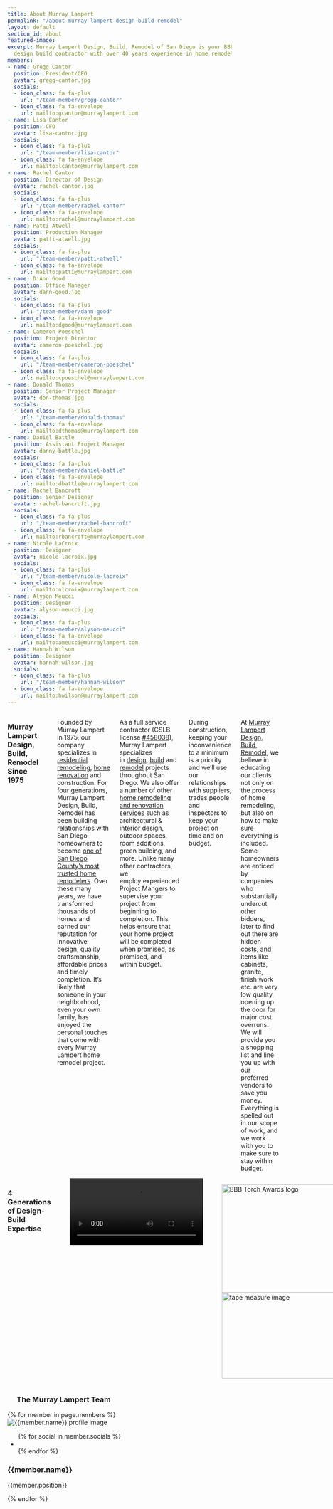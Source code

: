 ```yaml
---
title: About Murray Lampert
permalink: "/about-murray-lampert-design-build-remodel"
layout: default
section_id: about
featured-image:
excerpt: Murray Lampert Design, Build, Remodel of San Diego is your BBB award winning
  design build contractor with over 40 years experience in home remodeling.
members:
- name: Gregg Cantor
  position: President/CEO
  avatar: gregg-cantor.jpg
  socials:
  - icon_class: fa fa-plus
    url: "/team-member/gregg-cantor"
  - icon_class: fa fa-envelope
    url: mailto:gcantor@murraylampert.com
- name: Lisa Cantor
  position: CFO
  avatar: lisa-cantor.jpg
  socials:
  - icon_class: fa fa-plus
    url: "/team-member/lisa-cantor"
  - icon_class: fa fa-envelope
    url: mailto:lcantor@murraylampert.com
- name: Rachel Cantor
  position: Director of Design
  avatar: rachel-cantor.jpg
  socials:
  - icon_class: fa fa-plus
    url: "/team-member/rachel-cantor"
  - icon_class: fa fa-envelope
    url: mailto:rachel@murraylampert.com
- name: Patti Atwell
  position: Production Manager
  avatar: patti-atwell.jpg
  socials:
  - icon_class: fa fa-plus
    url: "/team-member/patti-atwell"
  - icon_class: fa fa-envelope
    url: mailto:patti@murraylampert.com
- name: D'Ann Good
  position: Office Manager
  avatar: dann-good.jpg
  socials:
  - icon_class: fa fa-plus
    url: "/team-member/dann-good"
  - icon_class: fa fa-envelope
    url: mailto:dgood@murraylampert.com
- name: Cameron Poeschel
  position: Project Director
  avatar: cameron-poeschel.jpg
  socials:
  - icon_class: fa fa-plus
    url: "/team-member/cameron-poeschel"
  - icon_class: fa fa-envelope
    url: mailto:cpoeschel@murraylampert.com
- name: Donald Thomas
  position: Senior Project Manager
  avatar: don-thomas.jpg
  socials:
  - icon_class: fa fa-plus
    url: "/team-member/donald-thomas"
  - icon_class: fa fa-envelope
    url: mailto:dthomas@murraylampert.com
- name: Daniel Battle
  position: Assistant Project Manager
  avatar: danny-battle.jpg
  socials:
  - icon_class: fa fa-plus
    url: "/team-member/daniel-battle"
  - icon_class: fa fa-envelope
    url: mailto:dbattle@murraylampert.com
- name: Rachel Bancroft
  position: Senior Designer
  avatar: rachel-bancroft.jpg
  socials:
  - icon_class: fa fa-plus
    url: "/team-member/rachel-bancroft"
  - icon_class: fa fa-envelope
    url: mailto:rbancroft@murraylampert.com
- name: Nicole LaCroix
  position: Designer
  avatar: nicole-lacroix.jpg
  socials:
  - icon_class: fa fa-plus
    url: "/team-member/nicole-lacroix"
  - icon_class: fa fa-envelope
    url: mailto:nlcroix@murraylampert.com
- name: Alyson Meucci
  position: Designer
  avatar: alyson-meucci.jpg
  socials:
  - icon_class: fa fa-plus
    url: "/team-member/alyson-meucci"
  - icon_class: fa fa-envelope
    url: mailto:ameucci@murraylampert.com
- name: Hannah Wilson
  position: Designer
  avatar: hannah-wilson.jpg
  socials:
  - icon_class: fa fa-plus
    url: "/team-member/hannah-wilson"
  - icon_class: fa fa-envelope
    url: mailto:hwilson@murraylampert.com  
---
```


  <div class='medium-6 columns'>
    <h3>Murray Lampert Design, Build, Remodel Since 1975</h3>
    <div class='spacing'></div>
    <p>Founded by Murray Lampert in 1975, our company specializes in<a href="/san-diego-home-design-services/"> residential remodeling</a>, <a href="/remodel/">home renovation</a> and construction. For four generations, Murray Lampert Design, Build, Remodel has been building relationships with San Diego homeowners to become <a href="/testimonials/">one of San Diego County’s most trusted home remodelers</a>. Over these many years, we have transformed thousands of homes and earned our reputation for innovative design, quality craftsmanship, affordable prices and timely completion. It’s likely that someone in your neighborhood, even your own family, has enjoyed the personal touches that come with every Murray Lampert home remodel project.</p>
    <p>As a full service contractor (CSLB license <a href="https://www2.cslb.ca.gov/OnlineServices/CheckLicenseII/LicenseDetail.aspx?LicNum=458038">#458038</a>), Murray Lampert specializes in <a href="/san-diego-home-design-services">design</a>, <a href="/san-diego-design-build-contractors">build</a> and <a href="/san-diego-home-remodel-services">remodel</a> projects throughout San Diego. We also offer a number of other <a href="/design-build-services-san-diego">home remodeling and renovation services</a> such as architectural & interior design, outdoor spaces, room additions, green building, and more. Unlike many other contractors, we employ experienced Project Mangers to supervise your project from beginning to completion. This helps ensure that your home project will be completed when promised, as promised, and within budget.</p>
    <p>During construction, keeping your inconvenience to a minimum is a priority and we’ll use our relationships with suppliers, trades people and inspectors to keep your project on time and on budget.</p>
    <p>At <a href="/">Murray Lampert Design, Build, Remodel</a>, we believe in educating our clients not only on the process of home remodeling, but also on how to make sure everything is included. Some homeowners are enticed by companies who substantially undercut other bidders, later to find out there are hidden costs, and items like cabinets, granite, finish work etc. are very low quality, opening up the door for major cost overruns. We will provide you a shopping list and line you up with our preferred vendors to save you money. Everything is spelled out in our scope of work, and we work with you to make sure to stay within budget.</p>
  </div>
  <div class='medium-6 columns'>
    <!-- MLDBR Brand Video -->
    <h3>4 Generations of Design-Build Expertise</h3>
    <div class='spacing'></div>
    <div class="flex-video" id="homepage-video">
      <video autoplay controls>
        <source src="/uploads/assets/videos/legacy-15sec.mp4" type="video/mp4" />Your browser does not support the video tag. Try upgrading your browser to the latest version.
      </video>
    </div>
    <div class='spacing'></div>
    <!-- BBB Torch Award and Tape Measure Images -->
    <p class="torch"><img class="alignright size-full wp-image-1702" src="/uploads/tourch-01b.jpg" title="Murray Lampert BBB Torch Award Winner for Marketplace Ethics" alt="BBB Torch Awards logo" width="460" height="243" />
    <img class="alignright size-full wp-image-1703" src="/uploads/tourch-02.jpg" title="Murray Lampert Design, Build, Remodel example services" alt="tape measure image" width="460" height="193" /></p>
  </div>
  <div class='full'>
    <div class='row'>
    <!-- Start of Team Members Section -->
      <div class='large-12 columns' id='team-members'>
        <div class='four spacing'></div>
        <h3>The Murray Lampert Team</h3>
        <div class='spacing'></div>
      </div>
    </div>
    <div class='row'>
      {% for member in page.members %}
        <div class='small-6 medium-3 large-3 columns'>
          <div class='mod modTeamMember style-2'>
            <div class='member'>
              <img class="avatar" title="{{member.name}} at Murray Lampert Design, Build, Remodel" alt="{{member.name}} profile image" src="https://res.cloudinary.com/zheisey/image/upload/f_auto/murray-lampert/head-shots/{{member.avatar}}" />
              <div class='overlay'>
                <ul class='socials'>
                  {% for social in member.socials %}
                    <li>
                      <a href='{{social.url}}'>
                        <i class='{{social.icon_class}}'></i>
                      </a>
                    </li>
                  {% endfor %}
                </ul>
              </div>
            </div>
            <h3>{{member.name}}</h3>
            <p class='position'>{{member.position}}</p>
            <div class='two spacing'></div>
          </div>
        </div>
      {% endfor %}
    </div>
    <div class='two spacing'></div>
  </div>
  <!-- Start of Our Clients Section - REMOVED (see master branch version for code block - line 141) -->
